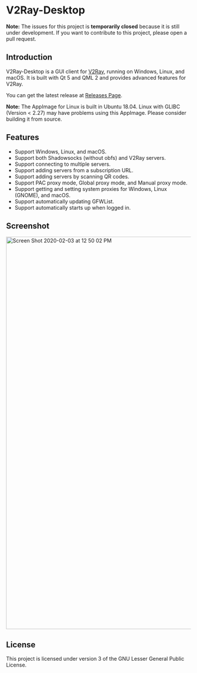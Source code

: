 # V2Ray-Desktop

**Note:** The issues for this project is **temporarily closed** because it is still under development.
If you want to contribute to this project, please open a pull request.

## Introduction

V2Ray-Desktop is a GUI client for [V2Ray](http://v2ray.com/), running on Windows, Linux, and macOS.
It is built with Qt 5 and QML 2 and provides advanced features for V2Ray.

You can get the latest release at [Releases Page](https://github.com/Dr-Incognito/V2Ray-Desktop/releases).

**Note:** The AppImage for Linux is built in Ubuntu 18.04. Linux with GLIBC (Version < 2.27) may have problems using this AppImage. Please consider building it from source.

## Features

- Support Windows, Linux, and macOS.
- Support both Shadowsocks (without obfs) and V2Ray servers.
- Support connecting to multiple servers.
- Support adding servers from a subscription URL.
- Support adding servers by scanning QR codes.
- Support PAC proxy mode, Global proxy mode, and Manual proxy mode.
- Support getting and setting system proxies for Windows, Linux (GNOME), and macOS.
- Support automatically updating GFWList.
- Support automatically starts up when logged in.

## Screenshot

<img width="1072" alt="Screen Shot 2020-02-03 at 12 50 02 PM" src="https://user-images.githubusercontent.com/17879520/73626391-acae8500-4683-11ea-952f-b14dae450e0b.png">

## License

This project is licensed under version 3 of the GNU Lesser General Public License.
